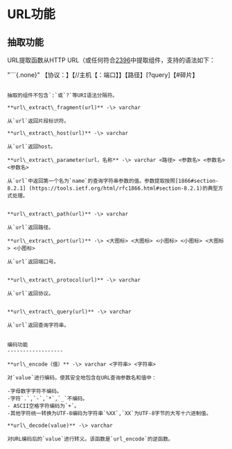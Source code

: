 URL功能
=============

抽取功能
--------------------

URL提取函数从HTTP URL（或任何符合[2396](https://tools.ietf.org/html/rfc2396.html）的合法URI)中提取组件，支持的语法如下：

"```{.none}"
【协议：】【//主机【：端口】】【路径】[?query]【#碎片】
```

抽取的组件不包含`:`或`?`等URI语法分隔符。

**url\_extract\_fragment(url)** -\> varchar

从`url`返回片段标识符。

**url\_extract\_host(url)** -\> varchar

从`url`返回host。

**url\_extract\_parameter(url，名称** -\> varchar <路径> <参数名> <参数名> <参数名>

从`url`中返回第一个名为`name`的查询字符串参数的值。参数提取按照[1866#section-8.2.1] (https://tools.ietf.org/html/rfc1866.html#section-8.2.1)的典型方式处理。


**url\_extract\_path(url)** -\> varchar

从`url`返回路径。

**url\_extract\_port(url)** -\> <大图标> <大图标> <小图标> <小图标> <大图标> <小图标>

从`url`返回端口号。


**url\_extract\_protocol(url)** -\> varchar

从`url`返回协议。


**url\_extract\_query(url)** -\> varchar

从`url`返回查询字符串。


编码功能
------------------

**url\_encode（值）** -\> varchar <字符串> <字符串>

对`value`进行编码，使其安全地包含在URL查询参数名和值中：

-字母数字字符不编码。
-字符`.`,`-`,`*`,`_`不编码。
- ASCII空格字符编码为`+`。
-其他字符统一转换为UTF-8编码为字符串`%XX`,`XX`为UTF-8字节的大写十六进制值。

**url\_decode(value)** -\> varchar

对URL编码后的`value`进行转义。该函数是`url_encode`的逆函数。

